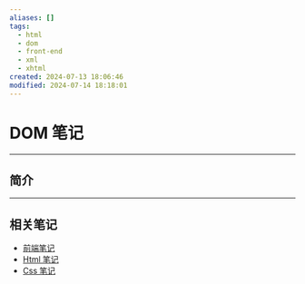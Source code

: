 ```yaml
---
aliases: []
tags:
  - html
  - dom
  - front-end
  - xml
  - xhtml
created: 2024-07-13 18:06:46
modified: 2024-07-14 18:18:01
---
```


# DOM 笔记

---

## 简介

---

## 相关笔记

* [前端笔记](Front-end_Note.md)
* [Html 笔记](Html_Note.md)
* [Css 笔记](CSS_Note.md)

